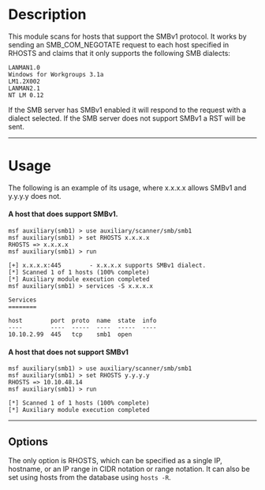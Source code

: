 # Description
This module scans for hosts that support the SMBv1 protocol.  It works by sending an SMB_COM_NEGOTATE request to each host specified in RHOSTS and claims that it only supports the following SMB dialects:
```PC NETWORK PROGRAM 1.0
LANMAN1.0
Windows for Workgroups 3.1a
LM1.2X002
LANMAN2.1
NT LM 0.12
```
If the SMB server has SMBv1 enabled it will respond to the request with a dialect selected.
If the SMB server does not support SMBv1 a RST will be sent.

___
# Usage

The following is an example of its usage, where x.x.x.x allows SMBv1 and y.y.y.y does not.

#### A host that does support SMBv1.

```
msf auxiliary(smb1) > use auxiliary/scanner/smb/smb1
msf auxiliary(smb1) > set RHOSTS x.x.x.x
RHOSTS => x.x.x.x
msf auxiliary(smb1) > run

[+] x.x.x.x:445        - x.x.x.x supports SMBv1 dialect.
[*] Scanned 1 of 1 hosts (100% complete)
[*] Auxiliary module execution completed
msf auxiliary(smb1) > services -S x.x.x.x

Services
========

host        port  proto  name  state  info
----        ----  -----  ----  -----  ----
10.10.2.99  445   tcp    smb1  open
```

#### A host that does not support SMBv1

```
msf auxiliary(smb1) > use auxiliary/scanner/smb/smb1
msf auxiliary(smb1) > set RHOSTS y.y.y.y
RHOSTS => 10.10.48.14
msf auxiliary(smb1) > run

[*] Scanned 1 of 1 hosts (100% complete)
[*] Auxiliary module execution completed
```
___


## Options

The only option is RHOSTS, which can be specified as a single IP, hostname, or an IP range in CIDR notation or range notation.  It can also be set using hosts from the database using ```hosts -R```.